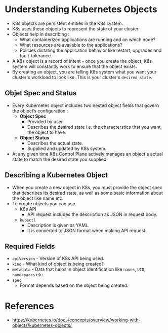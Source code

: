 # Understanding Kubernetes Objects
* K8s objects are persistent entities in the K8s system.
* K8s uses these objects to represent the state of your cluster.
* Objects help in describing :
	* What containerized applications are running and on which node?
	* What resources are available to the applications?
	* Policies dictating the application behavior like restart, upgrades and fault-tolerance.
* A K8s object is a record of intent - once you create the object, K8s system will constantly work to ensure that the object exists.
* By creating an object, you are telling K8s system what you want your cluster's workload to look like. This is your cluster's `desired state`.
## Objet Spec and Status
* Every Kubernetes object includes two nested object fields that govern the object’s configuration :
	* __Object Spec__
		* Provided by user.
		* Describes the desired state i.e. the characterstics that you want the object to have.
	* __Object Status__
		* Describes the actual state.
		* Supplied and updated by K8s system.
* At any given time K8s Control Plane actively manages an object's actual state to match the desired state you supplied.
## Describing a Kubernetes Object
* When you create a new object in K8s, you must provide the object spec that describes its desired state, as well as some basic information about the object like name etc.
* To create objects you can use
	* K8s API
		* API request includes the description as JSON in request body.
	* `kubectl`
		* Description is given as YAML.
		* It is converted to JSON format when making API request.
## Required Fields
* `apiVersion` - Version of K8s API being used.
* `kind` - What kind of object is being created?
* `metadata` - Data that helps in object identification like `names`, `UID`, `namespaces` etc.
* `spec`
	* Format depends based on the object being created.
# References
* https://kubernetes.io/docs/concepts/overview/working-with-objects/kubernetes-objects/
